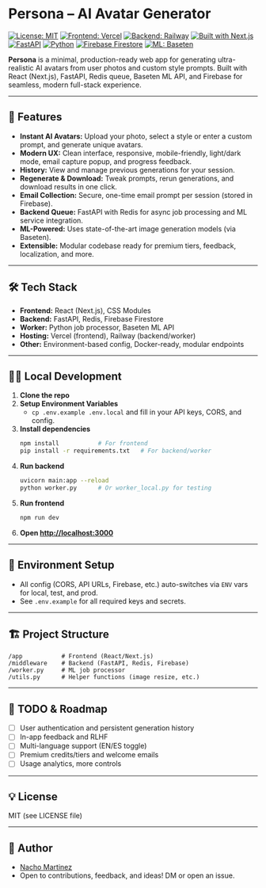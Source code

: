 # Persona – AI Avatar Generator

[![License: MIT](https://img.shields.io/badge/License-MIT-blue.svg?style=flat-square)](LICENSE)
[![Frontend: Vercel](https://img.shields.io/badge/Frontend-Vercel-black?logo=vercel&style=flat-square)](https://vercel.com/)
[![Backend: Railway](https://img.shields.io/badge/Backend-Railway-purple?logo=railway&style=flat-square)](https://railway.app/)
[![Built with Next.js](https://img.shields.io/badge/Built%20with-Next.js-000?logo=next.js&style=flat-square)](https://nextjs.org/)
[![FastAPI](https://img.shields.io/badge/Backend-FastAPI-009688?logo=fastapi&style=flat-square)](https://fastapi.tiangolo.com/)
[![Python](https://img.shields.io/badge/Python-3.10+-blue?logo=python&style=flat-square)](https://www.python.org/)
[![Firebase Firestore](https://img.shields.io/badge/Firebase-Firestore-orange?logo=firebase&style=flat-square)](https://firebase.google.com/)
[![ML: Baseten](https://img.shields.io/badge/ML%20Powered-Baseten-00b4ff?style=flat-square)](https://baseten.co/)

**Persona** is a minimal, production-ready web app for generating ultra-realistic AI avatars from user photos and custom style prompts. Built with React (Next.js), FastAPI, Redis queue, Baseten ML API, and Firebase for seamless, modern full-stack experience.

---

## 🚀 Features

- **Instant AI Avatars:** Upload your photo, select a style or enter a custom prompt, and generate unique avatars.
- **Modern UX:** Clean interface, responsive, mobile-friendly, light/dark mode, email capture popup, and progress feedback.
- **History:** View and manage previous generations for your session.
- **Regenerate & Download:** Tweak prompts, rerun generations, and download results in one click.
- **Email Collection:** Secure, one-time email prompt per session (stored in Firebase).
- **Backend Queue:** FastAPI with Redis for async job processing and ML service integration.
- **ML-Powered:** Uses state-of-the-art image generation models (via Baseten).
- **Extensible:** Modular codebase ready for premium tiers, feedback, localization, and more.

---

## 🛠️ Tech Stack

- **Frontend:** React (Next.js), CSS Modules
- **Backend:** FastAPI, Redis, Firebase Firestore
- **Worker:** Python job processor, Baseten ML API
- **Hosting:** Vercel (frontend), Railway (backend/worker)
- **Other:** Environment-based config, Docker-ready, modular endpoints

---

## 🧑‍💻 Local Development

1. **Clone the repo**
2. **Setup Environment Variables**
   - `cp .env.example .env.local` and fill in your API keys, CORS, and config.
3. **Install dependencies**
   ```bash
   npm install           # For frontend
   pip install -r requirements.txt   # For backend/worker
   ```
4. **Run backend**
   ```bash
   uvicorn main:app --reload
   python worker.py      # Or worker_local.py for testing
   ```
5. **Run frontend**
   ```bash
   npm run dev
   ```
6. **Open [http://localhost:3000](http://localhost:3000)**

---

## 📝 Environment Setup

- All config (CORS, API URLs, Firebase, etc.) auto-switches via `ENV` vars for local, test, and prod.
- See `.env.example` for all required keys and secrets.

---

## 🏗️ Project Structure

```
/app           # Frontend (React/Next.js)
/middleware    # Backend (FastAPI, Redis, Firebase)
/worker.py     # ML job processor
/utils.py      # Helper functions (image resize, etc.)
```

---

## 🧠 TODO & Roadmap

- [ ] User authentication and persistent generation history
- [ ] In-app feedback and RLHF
- [ ] Multi-language support (EN/ES toggle)
- [ ] Premium credits/tiers and welcome emails
- [ ] Usage analytics, more controls

---

## 💡 License

MIT (see LICENSE file)

---

## 👤 Author

- [Nacho Martinez](https://github.com/nachomartinezls)  
- Open to contributions, feedback, and ideas! DM or open an issue.

